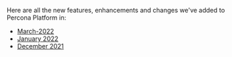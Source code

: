 Here are all the new features, enhancements and changes we've added to Percona Platform in:
- [March-2022](march-2022.md)
- [January 2022](january-2022.md) 
- [December 2021](december-2021.md)